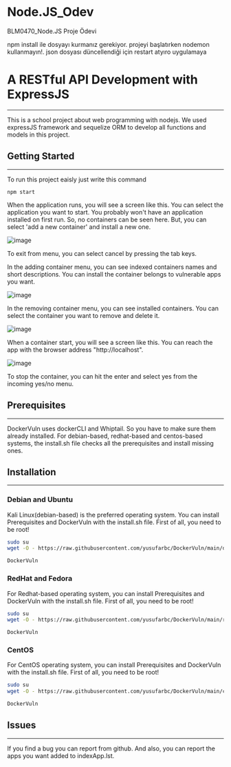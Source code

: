 # Node.JS_Odev
BLM0470_Node.JS Proje Ödevi

npm install ile dosyayı kurmanız gerekiyor.
projeyi başlatırken nodemon kullanmayın!. 
json dosyası düncellendiği için restart atyıro uygulamaya

# A RESTful API Development with ExpressJS
--------------------------------------
This is a school project about web programming with nodejs. We used expressJS framework and sequelize ORM to develop all functions and models in this project.

## Getting Started
--------------------------------------
To run this project eaisly just write this command

```
npm start
```

When the application runs, you will see a screen like this. You can select the application you want to start. You probably won't have an application installed on first run. So, no containers can be seen here. But, you can select 'add a new container' and install a new one. 

![image](https://user-images.githubusercontent.com/77548038/211136750-f430013b-c02e-4a3a-bcfc-859dedc10527.png)

To exit from menu, you can select cancel by pressing the tab keys.

In the adding container menu, you can see indexed containers names and short descriptions. You can install the container belongs to vulnerable apps you want. 

![image](https://user-images.githubusercontent.com/77548038/211136963-f8970b5c-a2f5-4ff0-a9f6-040adeade147.png)

In the removing container menu, you can see installed containers. You can select the container you want to remove and delete it.

![image](https://user-images.githubusercontent.com/77548038/211137069-64cc7aa2-e872-4bba-8b67-825935a06024.png)

When a container start, you will see a screen like this. You can reach the app with the browser address "http://localhost". 

![image](https://user-images.githubusercontent.com/77548038/211138768-e001ceff-2d94-4338-84d8-2b30e4b6c82f.png)

To stop the container, you can hit the enter and select yes from the incoming yes/no menu.


## Prerequisites
--------------------------------------
DockerVuln uses dockerCLI and Whiptail. So you have to make sure them already installed. For debian-based, redhat-based and centos-based systems, the install.sh file checks all the prerequisites and install missing ones.

## Installation
--------------------------------------
### Debian and Ubuntu
Kali Linux(debian-based) is the preferred operating system. You can install Prerequisites and DockerVuln with the install.sh file. First of all, you need to be root!

```sh
sudo su
wget -O - https://raw.githubusercontent.com/yusufarbc/DockerVuln/main/debian-ubuntu/install.sh | bash;

DockerVuln
```
### RedHat and Fedora
For Redhat-based operating system, you can install Prerequisites and DockerVuln with the install.sh file. First of all, you need to be root!

```sh
sudo su
wget -O - https://raw.githubusercontent.com/yusufarbc/DockerVuln/main/redhat-fedora/install.sh | bash;

DockerVuln
```
### CentOS
For CentOS operating system, you can install Prerequisites and DockerVuln with the install.sh file. First of all, you need to be root!

```sh
sudo su
wget -O - https://raw.githubusercontent.com/yusufarbc/DockerVuln/main/centos/install.sh | bash;

DockerVuln
```

## Issues
--------------------------------------
If you find a bug you can report from github. And also, you can report the apps you want added to indexApp.lst.
